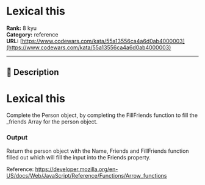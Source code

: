 # Lexical this

**Rank:** 8 kyu  
**Category:** reference  
**URL:** [https://www.codewars.com/kata/55a13556ca4a6d0ab4000003](https://www.codewars.com/kata/55a13556ca4a6d0ab4000003)

---

## 📝 Description

<h1>Lexical this</h1>
Complete the Person object, by completing the FillFriends function to fill the _friends Array for the person object.

<h3>Output</h3>
Return the person object with the Name, Friends and FillFriends function filled out which will fill the input into the Friends property.


Reference: https://developer.mozilla.org/en-US/docs/Web/JavaScript/Reference/Functions/Arrow_functions
